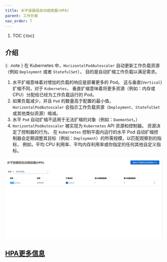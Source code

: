 ```yaml
---
title: 水平容器组自动缩放器(HPA)
parent: 工作负载
nav_order: 7
---
```


1. TOC
{:toc}

## 介绍

{: .note }
在 Kubernetes 中，`HorizontalPodAutoscaler` 自动更新工作负载资源 （例如 `Deployment` 或者 `StatefulSet`）， 目的是自动扩缩工作负载以满足需求。

1. 水平扩缩意味着对增加的负载的响应是部署更多的 Pod。 这与垂直(`Vertical`)扩缩不同，对于 `Kubernetes`， 垂直扩缩意味着将更多资源（例如：内存或 CPU）分配给已经为工作负载运行的 Pod。
2. 如果负载减少，并且 `Pod` 的数量高于配置的最小值， `HorizontalPodAutoscaler` 会指示工作负载资源（`Deployment`、`StatefulSet` 或其他类似资源）缩减。
3. 水平 `Pod` 自动扩缩不适用于无法扩缩的对象（例如：`DaemonSet`。）
4. `HorizontalPodAutoscaler` 被实现为 `Kubernetes` API 资源和控制器。 资源决定了控制器的行为。 
   在 `Kubernetes` 控制平面内运行的水平 Pod 自动扩缩控制器会定期调整其目标（例如：`Deployment`）的所需规模，以匹配观察到的指标， 例如，平均 CPU 利用率、平均内存利用率或你指定的任何其他自定义指标。

![](imgs/hpas.png)

## [HPA更多信息](/docs/workload-actions/hpa)